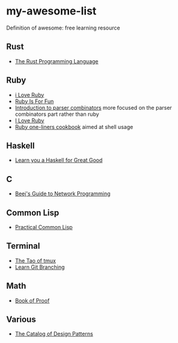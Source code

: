 # my-awesome-list
Definition of awesome: free learning resource

## Rust
- [The Rust Programming Language](https://doc.rust-lang.org/stable/book/)
## Ruby
- [i Love Ruby](https://i-love-ruby.gitlab.io/)
- [Ruby Is For Fun](https://rubyandrails.info/books/ruby-is-for-fun)
- [Introduction to parser combinators](https://blog.jcoglan.com/2017/07/06/introduction-to-parser-combinators/)
  more focused on the parser combinators part rather than ruby 
- [I Love Ruby](https://i-love-ruby.gitlab.io/book.html)
- [Ruby one-liners cookbook](https://learnbyexample.github.io/learn_ruby_oneliners/) aimed at shell usage

## Haskell
- [Learn you a Haskell for Great Good](http://www.learnyouahaskell.com/)

## C
- [Beej's Guide to Network Programming](https://beej.us/guide/bgnet/)

## Common Lisp
- [Practical Common Lisp](https://gigamonkeys.com/book/)

## Terminal
- [The Tao of tmux](https://leanpub.com/the-tao-of-tmux/read)
- [Learn Git Branching](https://learngitbranching.js.org/)

## Math
- [Book of Proof](https://www.people.vcu.edu/~rhammack/BookOfProof/)

## Various
- [The Catalog of Design Patterns](https://refactoring.guru/design-patterns/catalog)
